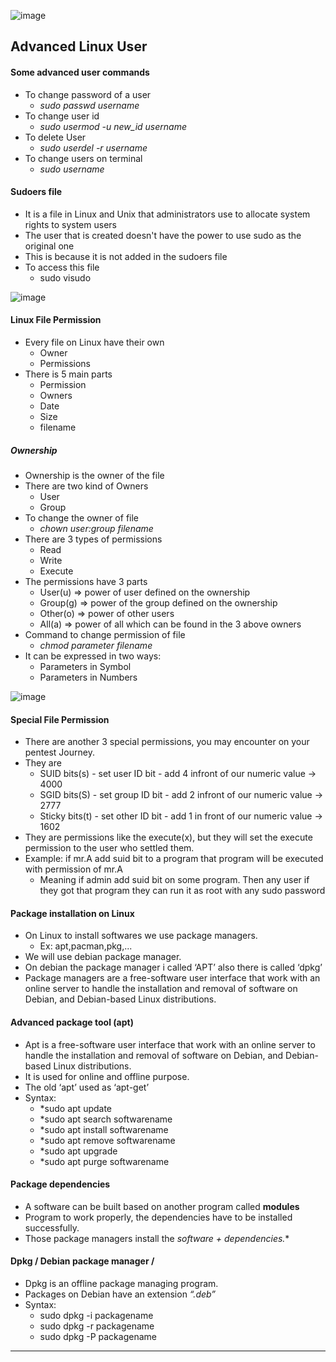 ![image](https://github.com/Mistire/GTSTv1/assets/96515111/236d583d-8147-41f7-822c-34d9c631f0d2)

## Advanced Linux User
#### Some advanced user commands
- To change password of a user
	- *sudo passwd username*
- To change user id
	- *sudo usermod -u new_id username*
- To delete User
	- *sudo userdel -r username*
- To change users on terminal
	- *sudo username*
#### Sudoers file
- It is a file in Linux and Unix that administrators use to allocate system rights to system users
- The user that is created doesn't have the power to use sudo as the original one
- This is because it is not added in the sudoers file
- To access this file
	- sudo visudo


![image](https://github.com/Mistire/GTSTv1/assets/96515111/810caa6a-528b-48da-b11e-41b2509e888a)

#### Linux File Permission
- Every file on Linux have their own
	- Owner
	- Permissions
- There is 5 main parts
	- Permission
	- Owners
	- Date
	- Size
	- filename
##### Ownership
- Ownership is the owner of the file
- There are two kind of Owners
	- User
	- Group
- To change the owner of file 
	- *chown user:group filename*
- There are 3 types of permissions
	- Read
	- Write
	- Execute
- The permissions have 3 parts
	- User(u) => power of user defined on the ownership
	- Group(g) => power of the group defined on the ownership
	- Other(o) => power of other users
	- All(a) => power of all which can be found in the 3 above owners
- Command to change permission of file
	- *chmod parameter filename*
- It can be expressed in two ways:
	- Parameters in Symbol
	- Parameters in Numbers


![image](https://github.com/Mistire/GTSTv1/assets/96515111/33df68e1-4643-40d8-8d06-160ac6a61935)

#### Special File Permission
- There are another 3 special permissions, you may encounter on your pentest
Journey.
- They are
	- SUID bits(s) - set user ID bit - add 4 infront of our numeric value -> 4000
	- SGID bits(S) - set group ID bit - add 2 infront of our numeric value -> 2777
	- Sticky bits(t) - set other ID bit - add 1 in front of our numeric value -> 1602
- They are permissions like the execute(x), but they will set the execute permission to the user who settled them.
- Example: if mr.A add suid bit to a program that program will be executed with permission of mr.A
	- Meaning if admin add suid bit on some program. Then any user if they got that program they can run it as root with any sudo password
#### Package installation on Linux
- On Linux to install softwares we use package managers.
	- Ex: apt,pacman,pkg,...
-  We will use debian package manager.
-  On debian the package manager i called ‘APT’ also there is called ‘dpkg’
-  Package managers are a free-software user interface that work with an online server to handle the installation and removal of software on Debian, and Debian-based Linux distributions.
#### Advanced package tool (apt)
- Apt is a free-software user interface that work with an online server to handle the installation and removal of software on Debian, and Debian-based Linux distributions. 
- It is used for online and offline purpose.
-  The old ‘apt’ used as ‘apt-get’
- Syntax:
	-  *sudo apt update
	- *sudo apt search softwarename
	- *sudo apt install softwarename
	- *sudo apt remove softwarename
	- *sudo apt upgrade
	- *sudo apt purge softwarename
#### Package dependencies
- A software can be built based on another program
called **modules**
- Program to work properly, the dependencies have to be installed successfully.
-  Those package managers install the *software + dependencies.**
#### Dpkg / Debian package manager /
- Dpkg is an offline package managing
program.
- Packages on Debian have an extension *“.deb”*
- Syntax:
	- sudo dpkg -i packagename
	- sudo dpkg -r packagename
	- sudo dpkg -P packagename
---
